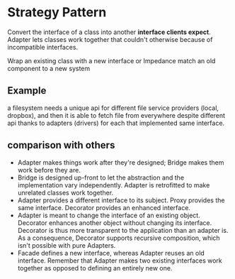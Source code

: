 Strategy Pattern
==================
Convert the interface of a class into another __interface clients expect__. Adapter lets classes work together that couldn't otherwise because of incompatible interfaces.

Wrap an existing class with a new interface or Impedance match an old component to a new system

Example
---------
a filesystem needs a unique api for different file service providers (local, dropbox), and then
it is able to fetch file from everywhere despite different api thanks to adapters (drivers) for each that implemented same interface.

comparison with others
----------------------
- Adapter makes things work after they're designed; Bridge makes them work before they are.
- Bridge is designed up-front to let the abstraction and the implementation vary independently. Adapter is retrofitted to make unrelated classes work together.
- Adapter provides a different interface to its subject. Proxy provides the same interface. Decorator provides an enhanced interface.
- Adapter is meant to change the interface of an existing object. Decorator enhances another object without changing its interface. Decorator is thus more transparent to the application than an adapter is. As a consequence, Decorator supports recursive composition, which isn't possible with pure Adapters.
- Facade defines a new interface, whereas Adapter reuses an old interface. Remember that Adapter makes two existing interfaces work together as opposed to defining an entirely new one.